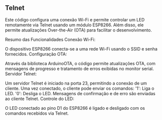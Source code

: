 ## Telnet
Este código configura uma conexão Wi-Fi e permite controlar um LED remotamente via Telnet usando um módulo ESP8266. Além disso, ele permite atualizações Over-the-Air (OTA) para facilitar o desenvolvimento.

Resumo das Funcionalidades
Conexão Wi-Fi:

O dispositivo ESP8266 conecta-se a uma rede Wi-Fi usando o SSID e senha fornecidos.
Configuração OTA:

Através da biblioteca ArduinoOTA, o código permite atualizações OTA, com mensagens de progresso e tratamento de erros exibidas no monitor serial.
Servidor Telnet:

Um servidor Telnet é iniciado na porta 23, permitindo a conexão de um cliente.
Uma vez conectado, o cliente pode enviar os comandos:
'1': Liga o LED.
'0': Desliga o LED.
Mensagens de confirmação e de erro são enviadas ao cliente Telnet.
Controle do LED:

O LED conectado ao pino D1 do ESP8266 é ligado e desligado com os comandos recebidos via Telnet.
